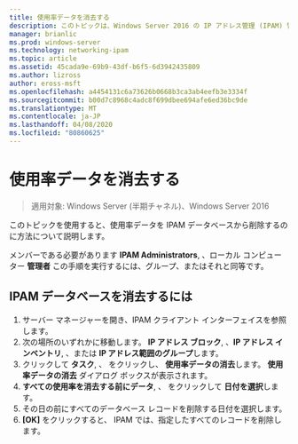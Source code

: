 ```yaml
---
title: 使用率データを消去する
description: このトピックは、Windows Server 2016 の IP アドレス管理 (IPAM) 管理ガイドに含まれています。
manager: brianlic
ms.prod: windows-server
ms.technology: networking-ipam
ms.topic: article
ms.assetid: 45cada9e-69b9-43df-b6f5-6d3942435809
ms.author: lizross
author: eross-msft
ms.openlocfilehash: a4454131c6a73626b0668b3ca3ab4eefb3e3334f
ms.sourcegitcommit: b00d7c8968c4adc8f699dbee694afe6ed36bc9de
ms.translationtype: MT
ms.contentlocale: ja-JP
ms.lasthandoff: 04/08/2020
ms.locfileid: "80860625"
---
```

# <a name="purge-utilization-data"></a>使用率データを消去する

>適用対象: Windows Server (半期チャネル)、Windows Server 2016

このトピックを使用すると、使用率データを IPAM データベースから削除するのに方法について説明します。  

メンバーである必要があります **IPAM Administrators**, 、ローカル コンピューター **管理者** この手順を実行するには、グループ、またはそれと同等です。

## <a name="to-purge-the-ipam-database"></a>IPAM データベースを消去するには  
1. サーバー マネージャーを開き、IPAM クライアント インターフェイスを参照します。
2. 次の場所のいずれかに移動します。 **IP アドレス ブロック**, 、**IP アドレス インベントリ**, 、または **IP アドレス範囲のグループ**します。  
3. クリックして **タスク**, 、 をクリックし、 **使用率データの消去**します。 **使用率データの消去**  ダイアログ ボックスが表示されます。
4. **すべての使用率を消去する前にデータ**, 、 をクリックして **日付を選択**します。
5. その日の前にすべてのデータベース レコードを削除する日付を選択します。
6. **[OK]** をクリックすると、 IPAM では、指定したすべてのレコードを削除します。
